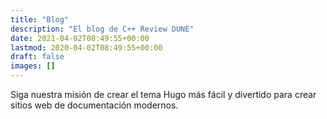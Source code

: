 ```yaml
---
title: "Blog"
description: "El blog de C++ Review DUNE"
date: 2021-04-02T08:49:55+00:00
lastmod: 2020-04-02T08:49:55+00:00
draft: false
images: []
---
```


Siga nuestra misión de crear el tema Hugo más fácil y divertido para crear sitios web de documentación modernos.
